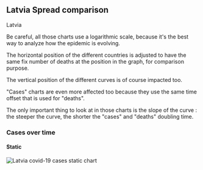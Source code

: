 ## Latvia Spread comparison 

Latvia



Be careful, all those charts use a logarithmic scale, because it's the best way to analyze how the epidemic is evolving.
 
The horizontal position of the different countries is adjusted to have the same fix number of deaths at the position in the graph, for comparison purpose.

The vertical position of the different curves is of course impacted too.

"Cases" charts are even more affected too because they use the same time offset that is used for "deaths".

The only important thing to look at in those charts is the slope of the curve : the steeper the curve, the shorter the "cases" and "deaths" doubling time.



 
### Cases over time
 
#### Static
![Latvia covid-19 cases static chart](https://raw.githubusercontent.com/madlag/coronavirus_study/master/notebooks/graphs/2020-03-20/countries/Latvia/2020-03-20_Latvia_deaths.png "Latvia covid-19 cases static chart")   

